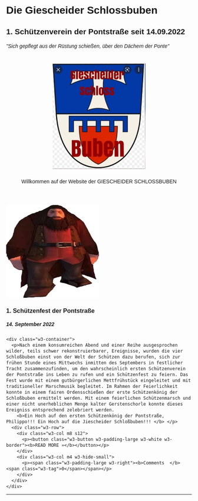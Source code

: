 # Die Giescheider Schlossbuben
## 1. Schützenverein der Pontstraße seit 14.09.2022
###### "Sich gepflegt aus der Rüstung schießen, über den Dächern der Ponte"


<html>
<head>
<title>W3.CSS Template</title>
<meta charset="UTF-8">
<meta name="viewport" content="width=device-width, initial-scale=1">
<link rel="stylesheet" href="https://www.w3schools.com/w3css/4/w3.css">
<link rel="stylesheet" href="https://fonts.googleapis.com/css?family=Raleway">
<style>
body,h1,h2,h3,h4,h5 {font-family: "Raleway", sans-serif}
</style>
</head>
<body class="w3-light-grey">

<!-- w3-content defines a container for fixed size centered content, 
and is wrapped around the whole page content, except for the footer in this example -->
<div class="w3-content" style="max-width:1400px">

<!-- Header -->
<header class="w3-container w3-center w3-padding-32"> 
  <h1> <img src="/photo1667165023.jpeg" alt="ps1hagrid" style="width:50%"> </h1>
  <p>Willkommen auf der Website der <span class="w3-tag">GIESCHEIDER SCHLOSSBUBEN</span></p>
</header>

<!-- Grid -->
<div class="w3-row">

<!-- Blog entries -->
<div class="w3-col l8 s12">
  <!-- Blog entry -->
  <div class="w3-card-4 w3-margin w3-white">
    <img src="/48626476.jpeg" alt="logo" style="width:50%">
    <div class="w3-container">
      <h3><b>1. Schützenfest der Pontstraße</b></h3>
      <h5> <span class="w3-opacity">14. September 2022</span></h5>
    </div>

    <div class="w3-container">
      <p>Nach einem konsumreichen Abend und einer Reihe ausgesprochen wilder, teils schwer rekonstruierbarer, Ereignisse, wurden die vier Schloßbuben einst von der Welt der Schützen dazu berufen, sich zur frühen Stunde eines Mittwochs inmitten des Septembers in festlicher Tracht zusammenzufinden, um den wahrscheinlich ersten Schützenverein der Pontstraße ins Leben zu rufen und ein Schützenfest zu feiern. Das Fest wurde mit einem gutbürgerlichen Mettfrühstück eingeleitet und mit traditioneller Marschmusik begleitet. Im Rahmen der Feierlichkeit konnte in einem fairen Ordensschießen der erste Schützenkönig der Schloßbuben ermittelt werden. Mit einem feierlichen Schützenmarsch und einer nicht unerheblichen Menge kalter Gerstenschorle konnte dieses Ereigniss entsprechend zelebriert werden. 
        <b>Ein Hoch auf den ersten Schützenkönig der Pontstraße, Philippo!!! Ein Hoch auf die Jiescheider Schloßbuben!!! </b> </p>
      <div class="w3-row">
        <div class="w3-col m8 s12">
          <p><button class="w3-button w3-padding-large w3-white w3-border"><b>READ MORE »</b></button></p>
        </div>
        <div class="w3-col m4 w3-hide-small">
          <p><span class="w3-padding-large w3-right"><b>Comments  </b> <span class="w3-tag">0</span></span></p>
        </div>
      </div>
    </div>
  </div>
  <hr>

